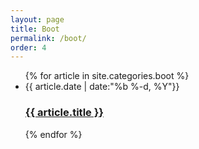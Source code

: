 ```yaml
---
layout: page
title: Boot
permalink: /boot/
order: 4
---
```

<ul class="post-list">
  {% for article in site.categories.boot %}
     <li>
        <span class="post-meta">{{ article.date | date:"%b %-d, %Y"}}</span>
        <h3><a class="post-link" href="{{ article.url | prepend: site.baseurl }}">{{ article.title }}</a></h3>
     </li>
  {% endfor %}
</ul>
